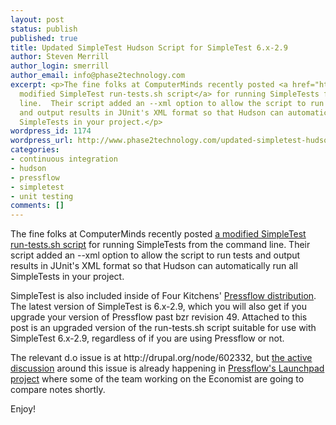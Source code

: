 ```yaml
---
layout: post
status: publish
published: true
title: Updated SimpleTest Hudson Script for SimpleTest 6.x-2.9
author: Steven Merrill
author_login: smerrill
author_email: info@phase2technology.com
excerpt: <p>The fine folks at ComputerMinds recently posted <a href="http://www.computerminds.co.uk/hudson-and-simpletest">a
  modified SimpleTest run-tests.sh script</a> for running SimpleTests from the command
  line.  Their script added an --xml option to allow the script to run tests
  and output results in JUnit's XML format so that Hudson can automatically run all
  SimpleTests in your project.</p>
wordpress_id: 1174
wordpress_url: http://www.phase2technology.com/updated-simpletest-hudson-script-for-simpletest-6-x-2-9/
categories:
- continuous integration
- hudson
- pressflow
- simpletest
- unit testing
comments: []
---
```

<p>The fine folks at ComputerMinds recently posted <a href="http://www.computerminds.co.uk/hudson-and-simpletest">a modified SimpleTest run-tests.sh script</a> for running SimpleTests from the command line.  Their script added an --xml option to allow the script to run tests and output results in JUnit's XML format so that Hudson can automatically run all SimpleTests in your project.</p></p>
<p>SimpleTest is also included inside of Four Kitchens' <a href="http://fourkitchens.com/pressflow-makes-drupal-scale">Pressflow distribution</a>.  The latest version of SimpleTest is 6.x-2.9, which you will also get if you upgrade your version of Pressflow past bzr revision 49.  Attached to this post is an upgraded version of the run-tests.sh script suitable for use with SimpleTest 6.x-2.9, regardless of if you are using Pressflow or not.</p></p>
<p>The relevant d.o issue is at http://drupal.org/node/602332, but <a href="https://code.launchpad.net/~smerrill/pressflow/simpletest-xml-junit/+merge/13224">the active discussion</a> around this issue is already happening in <a href="https://launchpad.net/pressflow">Pressflow's Launchpad project</a> where some of the team working on the Economist are going to compare notes shortly.</p></p>
<p>Enjoy!</p></p>
